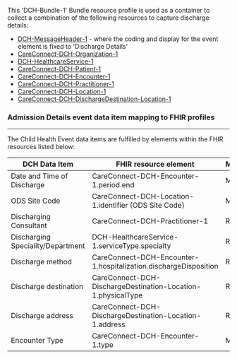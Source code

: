 This 'DCH-Bundle-1' Bundle resource profile is used as a container to collect a combination of the following resources to capture discharge details:

- [DCH-MessageHeader-1] - where the coding and display for the event element is fixed to 'Discharge Details'
- [CareConnect-DCH-Organization-1]
- [DCH-HealthcareService-1]
- [CareConnect-DCH-Patient-1]
- [CareConnect-DCH-Encounter-1]
- [CareConnect-DCH-Practitioner-1]
- [CareConnect-DCH-Location-1]
- [CareConnect-DCH-DischargeDestination-Location-1]

                                                                                                   
### Admission Details event data item mapping to FHIR profiles ###
----------
The Child Health Event data items are fulfilled by elements within the FHIR resources listed below:

| DCH Data Item              | FHIR resource element                                            | Mandatory/Required/Optional |
|----------------------------|------------------------------------------------------------------|-----------------------------|
| Date and Time of Discharge | CareConnect-DCH-Encounter-1.period.end                           | Mandatory                   |
| ODS Site Code              | CareConnect-DCH-Location-1.identifier (ODS Site Code)            | Mandatory                   |
| Discharging Consultant     | CareConnect-DCH-Practitioner-1                                   | Required                    |
| Discharging Speciality/Department     | DCH-HealthcareService-1.serviceType.specialty         | Required                    |
| Discharge method           | CareConnect-DCH-Encounter-1.hospitalization.dischargeDisposition | Required                    |
| Discharge destination      |CareConnect-DCH-DischargeDestination-Location-1.physicalType      | Required                    |
| Discharge address          | CareConnect-DCH-DischargeDestination-Location-1.address          | Required                    |
| Encounter Type             | CareConnect-DCH-Encounter-1.type                                 | Mandatory                   |


[DCH-MessageHeader-1]:dch-messageheader-1.html
[CareConnect-DCH-Organization-1]:careconnect-dch-organization-1.html
[CareConnect-DCH-Patient-1]:careconnect-dch-patient-1.html
[CareConnect-DCH-Encounter-1]:careconnect-dch-encounter-1.html
[CareConnect-DCH-Practitioner-1]:careconnect-dch-practitioner-1.html
[CareConnect-DCH-Location-1]:careconnect-dch-location-1.html
[CareConnect-DCH-DischargeDestination-Location-1]:careconnect-dch-dischargedestination-location-1.html
[DCH-HealthcareService-1]:dch-healthcareservice-1.html
